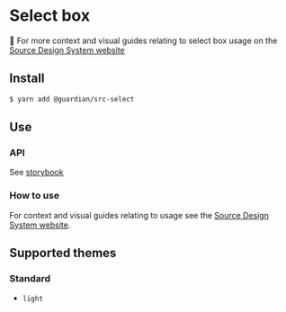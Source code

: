 # Select box

📣 For more context and visual guides relating to select box usage on the [Source Design System website](https://www.theguardian.design/2a1e5182b/p/663879-select-box)

## Install

```sh
$ yarn add @guardian/src-select
```

## Use

### API

See [storybook](https://guardian.github.io/source/?path=/docs/source-src-select-select--demo)

### How to use

For context and visual guides relating to usage see the [Source Design System website](https://theguardian.design/2a1e5182b/p/663879-select-box/b/10875c).

## Supported themes

### Standard

-   `light`
